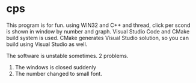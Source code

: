 # cps

This program is for fun.
using WIN32 and C++ and thread, 
click per scond is shown in window by number and graph.
Visual Studio Code and CMake build system is used.
CMake generates Visual Studio solution, so you can build using Visual Studio as well.

The software is unstable sometimes.
2 problems.
1) The windows is closed suddenly
2) The number changed to small font.
